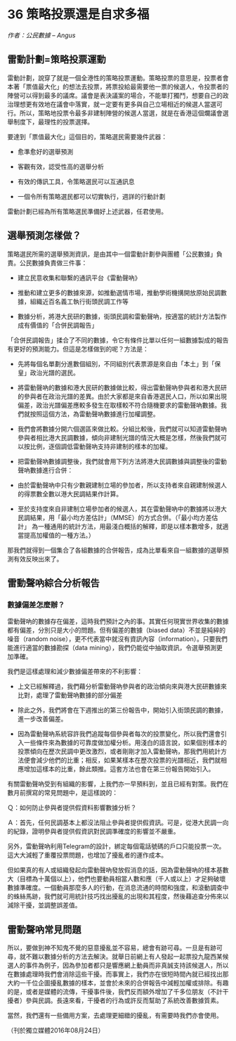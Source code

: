 # 36 策略投票還是自求多福

_作者：公民數據 – Angus_

## 雷動計劃=策略投票運動

雷動計劃，說穿了就是一個全港性的策略投票運動。策略投票的意思是，投票者會本著「票值最大化」的想法去投票，將票投給最需要他一票的候選人，令投票者的陣營可以得到最多的議席。議會是表決議案的場合，不能單打獨鬥，想要自己的政治理想更有效地在議會中落實，就一定要有更多與自己立場相近的候選人當選可行。所以，策略地投票令最多非建制陣營的候選人當選，就是在香港這個爛議會選舉制度下，最理性的投票選擇。

要達到「票值最大化」這個目的，策略選民需要幾件武器：

- 愈準愈好的選舉預測

- 客觀有效，認受性高的選舉分析

- 有效的傳訊工具，令策略選民可以互通訊息

- 一個令所有策略選民都可以切實執行，週詳的行動計劃

雷動計劃已經為所有策略選民準備好上述武器，任君使用。

## 選舉預測怎樣做？

策略選民所需的選舉預測資訊，是由其中一個雷動計劃參與團體「公民數據」負責。公民數據負責做三件事：

- 建立民意收集和聯繫的通訊平台《雷動聲吶》

- 推動和建立更多的數據來源，如推動選情市場，推動學術機搆開放原始民調數據，組織近百名義工執行街頭民調工作等

- 數據分析，將港大民研的數據，街頭民調和雷動聲吶，按適當的統計方法製作成有價值的「合併民調報告」

「合併民調報告」揉合了不同的數據，令它有條件比單以任何一組數據製成的報告有更好的預測能力。但這是怎樣做到的呢？方法是：

- 先將每個名單劃分進數個組別，不同組別代表票源是來自由「本土」到「保皇」政治光譜的選民。

- 將雷動聲吶的數據和港大民研的數據做比較，得出雷動聲吶參與者和港大民研的參與者在政治光譜的差異。由於大家都是來自香港選民人口，所以如果出現偏差，政治光譜偏差應較多發生在取樣較不符合隨機要求的雷動聲吶數據。我們就按照這個方法，為雷動聲吶數據進行加權調整。

- 我們會將數據分開六個選區來做比較。分組比較後，我們就可以知道雷動聲吶參與者相比港大民調數據，傾向非建制光譜的情況大概是怎樣，然後我們就可以按比例，逐個調低雷動聲吶支持非建制的樣本的加權。

- 把雷動聲吶數據調整後，我們就會用下列方法將港大民調數據與調整後的雷動聲吶數據進行合併：

- 由於雷動聲吶中只有少數親建制立場的參加者，所以支持者來自親建制候選人的得票數全數以港大民調結果作計算。

- 至於支持度來自非建制立場參加者的候選人，其在雷動聲吶中的數據將以港大民調結果，用「最小均方差估計」（MMSE）的方式合併。（「最小均方差估計」 為一種通用的統計方法，用最淺白概括的解釋，即是以樣本數增多，就適當提高加權值的一種方法。）

那我們就得到一個集合了各組數據的合併報告，成為比單看來自一組數據的選舉預測有效反映出來了。

## 雷動聲吶綜合分析報告

### 數據偏差怎麼辦？

雷動聲吶的數據存在偏差，這時我們預計之內的事。其實任何現實世界收集的數據都有偏差，分別只是大小的問題。但有偏差的數據（biased data）不並是純綷的噪音（random noise），更不代表當中就沒有資訊內容（information）。只要我們能進行適當的數據勘探（data mining），我們仍能從中抽取資訊，令選舉預測更加準確。

我們是這樣處理和減少數據偏差帶來的不利影響：



- 上文已經解釋過，我們藉分析雷動聲吶參與者的政治傾向來與港大民研數據來比對，處理了雷動聲吶數據的部分偏差

- 除此之外，我們將會在下週推出的第三份報告中，開始引入街頭民調的數據，進一步改善偏差。

- 因為雷動聲吶系統容許我們追蹤每個參與者每次的投票變化，所以我們還會引入一些條件來為數據的可靠度做加權分析。用淺白的語言說，如果個別樣本的投票傾向在歷次民調中更改激烈，或者剛剛才加入雷動聲吶，那我們用統計方法便會減少他們的比重；相反，如果某樣本在歷次投票的光譜相近，我們就相應增加這樣本的比重，餘此類推。這套方法也會在第三份報告開始引入。

有關雷動聲吶受到有組織的影響，上我們亦一早預料到，並且已經有對策。我們在數月前撰寫的常見問題中，是這樣說的：

Ｑ：如何防止參與者提供假資料影響數據分析？

Ａ：首先，任何民調基本上都沒法阻止參與者提供假資訊。可是，從港大民調一向的紀錄，證明參與者提供假資訊對民調準確度的影響並不嚴重。

另外，雷動聲吶利用Telegram的設計，綁定每個電話號碼的戶口只能投票一次。這大大減輕了重覆投票問題，也增加了擾亂者的運作成本。

但如果真的有人或組織發起向雷動聲吶發放假消息的話，因為雷動聲吶的樣本基數大（目標為十萬個以上），他們也要動員相當人數和應（千人或以上）才足夠破壞數據準確度。一個動員那麼多人的行動，在消息流通的時間和強度，和滾動調查中的蛛絲馬跡，我們就可用統計技巧找出擾亂的出現和其程度，然後藉追查分佈來以減除干擾，並調整誤差值。

## 雷動聲吶常見問題

所以，要做到神不知鬼不覺的惡意擾亂並不容易，總會有跡可尋。一旦是有跡可尋，就不難以數據分析的方法去解決。就舉日前網上有人發起一起票投九龍西某候選人的事件為例子，因為參加者都只是響應網上動員而非真誠支持該候選人，所以在數據處理時我們會消除這些干擾。而事實上，我們亦在很短時間內就已經找出那大約一千位企圖擾亂數據的樣本，並會於未來的合併報告中減輕加權或排除。有趣的是，或者是媒體的流傳，干擾事件後，我們反而額外增加了千多位朋友（不計干擾者）參與民調。長遠來看，干擾者的行為或許反而幫助了系統改善數據質素。

當然，我們還有一些備用方案，去處理更細緻的擾亂，有需要時我們亦會使用。

（刊於獨立媒體2016年08月24日）

